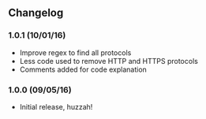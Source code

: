 ## Changelog 
### 1.0.1 (10/01/16)
* Improve regex to find all protocols
* Less code used to remove HTTP and HTTPS protocols
* Comments added for code explanation

### 1.0.0 (09/05/16)
* Initial release, huzzah!